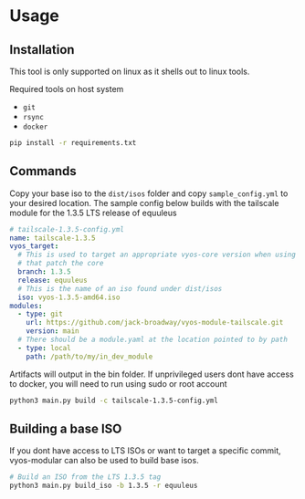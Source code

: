 # Usage

## Installation

This tool is only supported on linux as it shells out to linux tools.

Required tools on host system

- `git`
- `rsync`
- `docker`

```bash
pip install -r requirements.txt
```

## Commands 

Copy your base iso to the `dist/isos` folder and copy `sample_config.yml` to your desired location.
The sample config below builds with the tailscale module for the 1.3.5 LTS release of equuleus

```yml
# tailscale-1.3.5-config.yml
name: tailscale-1.3.5
vyos_target:
  # This is used to target an appropriate vyos-core version when using modules
  # that patch the core
  branch: 1.3.5
  release: equuleus
  # This is the name of an iso found under dist/isos
  iso: vyos-1.3.5-amd64.iso
modules:
  - type: git
    url: https://github.com/jack-broadway/vyos-module-tailscale.git
    version: main
  # There should be a module.yaml at the location pointed to by path
  - type: local
    path: /path/to/my/in_dev_module
```

Artifacts will output in the bin folder. If unprivileged users dont have access to docker, you will need to run using sudo or root account

```bash
python3 main.py build -c tailscale-1.3.5-config.yml
```

## Building a base ISO

If you dont have access to LTS ISOs or want to target a specific commit, vyos-modular can also be used to build base isos.

```bash
# Build an ISO from the LTS 1.3.5 tag
python3 main.py build_iso -b 1.3.5 -r equuleus
```